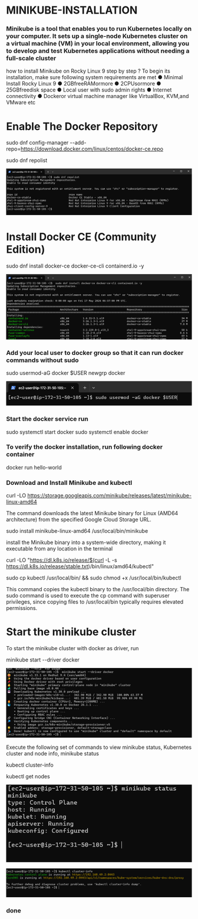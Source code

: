 # MINIKUBE-INSTALLATION

### Minikube is a tool that enables you to run Kubernetes locally on your computer. It sets up a single-node Kubernetes cluster on a virtual machine (VM) in your local environment, allowing you to develop and test Kubernetes applications without needing a full-scale cluster

how to install Minikube on Rocky Linux 9 step by step ?
To begin its installation, make sure following system requirements are met
● Minimal Install Rocky Linux 9 
● 2GBfreeRAMormore 
● 2CPUsormore
● 25GBfreedisk space 
● Local user with sudo admin rights 
● Internet connectivity 
● Dockeror virtual machine manager like VirtualBox, KVM,and VMware etc

# Enable The Docker Repository
sudo dnf config-manager --add-repo=https://download.docker.com/linux/centos/docker-ce.repo

sudo dnf repolist

![Alt text](https://github.com/NimishRathi/MINIKUBE-INSTALLATION/blob/main/Screenshot%202024-05-18%20002648.png)


# Install Docker CE (Community Edition)
sudo dnf install docker-ce docker-ce-cli containerd.io -y

![Alt text](https://github.com/NimishRathi/MINIKUBE-INSTALLATION/blob/main/Screenshot%202024-05-18%20002801.png)

 ### Add your local user to docker group so that it can run docker commands without sudo
 sudo usermod-aG docker $USER
 newgrp docker

 ![Alt text](https://github.com/NimishRathi/MINIKUBE-INSTALLATION/blob/main/Screenshot%202024-05-18%20002953.png)
 ### Start the docker service run
 sudo systemctl start docker
 sudo systemctl enable docker
 ### To verify the docker installation, run following docker container
 docker run hello-world

### Download and Install Minikube and kubectl

curl -LO https://storage.googleapis.com/minikube/releases/latest/minikube-linux-amd64

The command downloads the latest Minikube binary for Linux (AMD64 architecture) from the specified Google Cloud Storage URL.

sudo install minikube-linux-amd64 /usr/local/bin/minikube 

install the Minikube binary into a system-wide directory, making it executable from any location in the terminal

curl -LO "https://dl.k8s.io/release/$(curl -L -s https://dl.k8s.io/release/stable.txt)/bin/linux/amd64/kubectl"

sudo cp kubectl /usr/local/bin/ && sudo chmod +x /usr/local/bin/kubectl

This command copies the kubectl binary to the /usr/local/bin directory. The sudo command is used to execute the cp command with superuser privileges, since copying files to /usr/local/bin typically requires elevated permissions.

# Start the minikube cluster
To start the minikube cluster with docker as driver, run

minikube start --driver docker

![Alt Text](https://github.com/NimishRathi/MINIKUBE-INSTALLATION/blob/main/Screenshot%202024-05-18%20004456.png)

 Execute the following set of commands to view minikube status, Kubernetes cluster and node info,
 minikube status
 
 kubectl cluster-info
 
 kubectl get nodes
 
 ![Alt Text](https://github.com/NimishRathi/MINIKUBE-INSTALLATION/blob/main/Screenshot%202024-05-18%20004516.png)
 
 ![Alt Text](https://github.com/NimishRathi/MINIKUBE-INSTALLATION/blob/main/Screenshot%202024-05-18%20004540.png)
 

 ### done 










 










